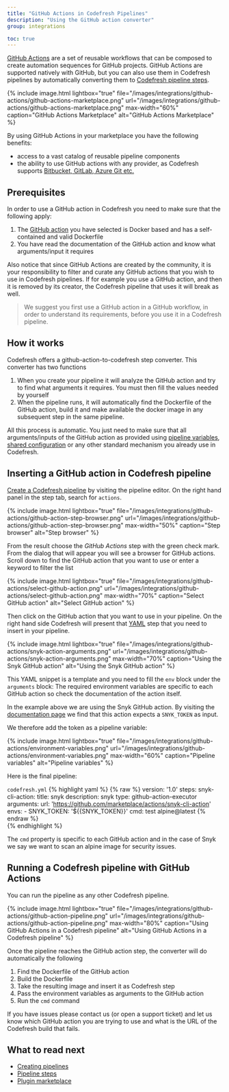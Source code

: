 ```yaml
---
title: "GitHub Actions in Codefresh Pipelines"
description: "Using the GitHub action converter"
group: integrations

toc: true
---
```


[GitHub Actions](https://github.com/features/actions) are a set of reusable workflows that can be composed to create automation sequences for GitHub projects. GitHub Actions are supported natively with GitHub, but you can also use them in Codefresh pipelines by automatically converting them to [Codefresh pipeline steps]({{site.baseurl}}/docs/codefresh-yaml/steps/).


{% include image.html 
lightbox="true" 
file="/images/integrations/github-actions/github-actions-marketplace.png" 
url="/images/integrations/github-actions/github-actions-marketplace.png"
max-width="60%"
caption="GitHub Actions Marketplace"
alt="GitHub Actions Marketplace"
%}

By using GitHub Actions in your marketplace you have the following benefits:

 * access to a vast catalog of reusable pipeline components
 * the ability to use GitHub actions with any provider, as Codefresh supports [Bitbucket, GitLab, Azure Git etc.]({{site.baseurl}}/docs/integrations/git-providers/)


## Prerequisites

In order to use a GitHub action in Codefresh you need to make sure that the following apply:

1. The [GitHub action](https://github.com/marketplace?type=actions) you have selected is Docker based and has a self-contained and valid Dockerfile
1. You have read the documentation of the GitHub action and know what arguments/input it requires


Also notice that since GitHub Actions are created by the community, it is your responsibility to filter and curate any GitHub actions that you wish to use in Codefresh pipelines. If for example you use a GitHub action, and then it is removed by its creator, the Codefresh pipeline that uses it will break as well.

> We suggest you first use a GitHub action in a GitHub workflow, in order to understand its requirements, before you use it in a Codefresh pipeline.

## How it works

Codefresh offers a github-action-to-codefresh step converter. This converter has two functions

1. When you create your pipeline it will analyze the GitHub action and try to find what arguments it requires. You must then fill the values needed by yourself
1. When the pipeline runs, it will automatically find the Dockerfile of the GitHub action, build it and make available the docker image in any subsequent step in the same pipeline.

All this process is automatic. You just need to make sure that all arguments/inputs of the GitHub action as provided using [pipeline variables]({{site.baseurl}}/docs/configure-ci-cd-pipeline/pipelines/#creating-new-pipelines), [shared configuration]({{site.baseurl}}/docs/configure-ci-cd-pipeline/shared-configuration/) or any other standard mechanism you already use in Codefresh.

## Inserting a GitHub action in Codefresh pipeline

[Create a Codefresh pipeline]({{site.baseurl}}/docs/configure-ci-cd-pipeline/pipelines/#creating-new-pipelines) by visiting the pipeline editor. On the right hand panel in the step tab, search for `actions`.

{% include image.html 
lightbox="true" 
file="/images/integrations/github-actions/github-action-step-browser.png" 
url="/images/integrations/github-actions/github-action-step-browser.png"
max-width="50%"
caption="Step browser"
alt="Step browser"
%}

From the result choose the *GitHub Actions* step with the green check mark. From the dialog that will appear you will see a browser for GitHub actions. Scroll down to find the GitHub action that you want to use or enter a keyword to filter the list

{% include image.html 
lightbox="true" 
file="/images/integrations/github-actions/select-github-action.png" 
url="/images/integrations/github-actions/select-github-action.png"
max-width="70%"
caption="Select GitHub action"
alt="Select GitHub action"
%}

Then click on the GitHub action that you want to use in your pipeline. On the right hand side Codefresh will present that [YAML]({{site.baseurl}}/docs/codefresh-yaml/what-is-the-codefresh-yaml/)  step that you need to insert in your pipeline. 

{% include image.html 
lightbox="true" 
file="/images/integrations/github-actions/snyk-action-arguments.png" 
url="/images/integrations/github-actions/snyk-action-arguments.png"
max-width="70%"
caption="Using the Snyk GitHub action"
alt="Using the Snyk GitHub action"
%}

This YAML snippet is a template and you need to fill the `env` block under the `arguments` block:
The required environment variables are specific to each GitHub action so check the documentation of the action itself.


In the example above we are using the Snyk GitHub action. By visiting the [documentation page](https://github.com/marketplace/actions/snyk-cli-action) we find that this action expects a `SNYK_TOKEN` as input.

We therefore add the token as a pipeline variable:

{% include image.html 
lightbox="true" 
file="/images/integrations/github-actions/environment-variables.png" 
url="/images/integrations/github-actions/environment-variables.png"
max-width="60%"
caption="Pipeline variables"
alt="Pipeline variables"
%}

Here is the final pipeline:

`codefresh.yml`
{% highlight yaml %}
{% raw %}
version: '1.0'
steps:
  snyk-cli-action:
    title: snyk
    description: snyk
    type: github-action-executor
    arguments:
      url: 'https://github.com/marketplace/actions/snyk-cli-action'
      envs: 
        - SNYK_TOKEN: '${{SNYK_TOKEN}}'
      cmd: test alpine@latest
{% endraw %}            
{% endhighlight %}

The `cmd` property is specific to each GitHub action and in the case of Snyk we say we want to scan an alpine image for security issues.



## Running a Codefresh pipeline with GitHub Actions


You can run the pipeline as any other Codefresh pipeline.

{% include image.html 
lightbox="true" 
file="/images/integrations/github-actions/github-action-pipeline.png" 
url="/images/integrations/github-actions/github-action-pipeline.png"
max-width="80%"
caption="Using GitHub Actions in a Codefresh pipeline"
alt="Using GitHub Actions in a Codefresh pipeline"
%}


Once the pipeline reaches the GitHub action step, the converter will do automatically the following

1. Find the Dockerfile of the GitHub action
1. Build the Dockerfile
1. Take the resulting image and insert it as Codefresh step
1. Pass the environment variables as arguments to the GitHub action
1. Run the `cmd` command

If you have issues please contact us (or open a support ticket) and let us know which GitHub action you are trying to use and what is the URL of the Codefresh build that fails.


## What to read next

- [Creating pipelines]({{site.baseurl}}/docs/configure-ci-cd-pipeline/pipelines/) 
- [Pipeline steps]({{site.baseurl}}/docs/codefresh-yaml/steps/) 
- [Plugin marketplace](https://github.com/codefresh-io/2.0-marketplace) 





